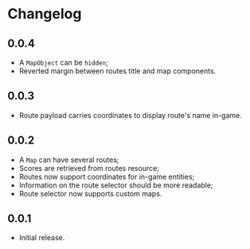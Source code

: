# Changelog

## 0.0.4

* A `MapObject` can be `hidden`;
* Reverted margin between routes title and map components.

## 0.0.3

* Route payload carries coordinates to display route's name in-game.

## 0.0.2

* A `Map` can have several routes;
* Scores are retrieved from routes resource;
* Routes now support coordinates for in-game entities;
* Information on the route selector should be more readable;
* Route selector now supports custom maps.

## 0.0.1

* Initial release.